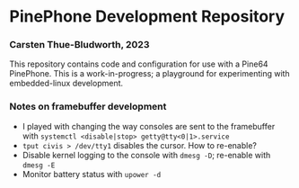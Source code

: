PinePhone Development Repository
================================
### Carsten Thue-Bludworth, 2023

This repository contains code and configuration for use with a Pine64 PinePhone. This is a work-in-progress; a playground for experimenting with embedded-linux development.

### Notes on framebuffer development
* I played with changing the way consoles are sent to the framebuffer with `systemctl <disable|stop> getty@tty<0|1>.service`
* `tput civis > /dev/tty1` disables the cursor. How to re-enable?
* Disable kernel logging to the console with `dmesg -D`; re-enable with `dmesg -E`
* Monitor battery status with `upower -d`
